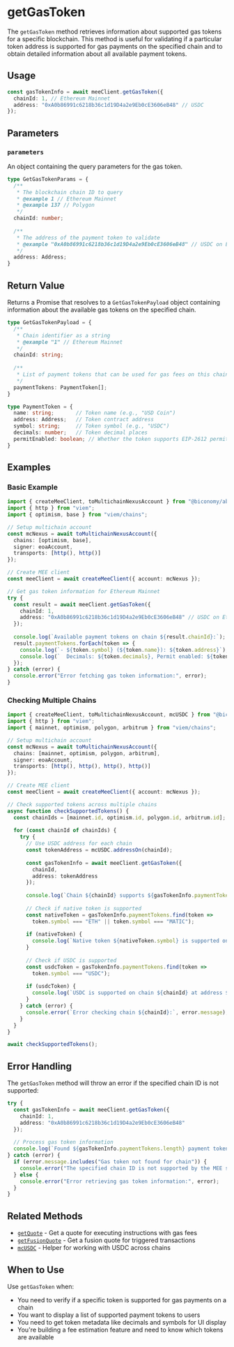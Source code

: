 # getGasToken

The `getGasToken` method retrieves information about supported gas tokens for a specific blockchain. This method is useful for validating if a particular token address is supported for gas payments on the specified chain and to obtain detailed information about all available payment tokens.

## Usage

```typescript
const gasTokenInfo = await meeClient.getGasToken({
  chainId: 1, // Ethereum Mainnet
  address: "0xA0b86991c6218b36c1d19D4a2e9Eb0cE3606eB48" // USDC
});
```

## Parameters

### `parameters`

An object containing the query parameters for the gas token.

```typescript
type GetGasTokenParams = {
  /**
   * The blockchain chain ID to query
   * @example 1 // Ethereum Mainnet
   * @example 137 // Polygon
   */
  chainId: number;
  
  /**
   * The address of the payment token to validate
   * @example "0xA0b86991c6218b36c1d19D4a2e9Eb0cE3606eB48" // USDC on Ethereum
   */
  address: Address;
}
```

## Return Value

Returns a Promise that resolves to a `GetGasTokenPayload` object containing information about the available gas tokens on the specified chain.

```typescript
type GetGasTokenPayload = {
  /**
   * Chain identifier as a string
   * @example "1" // Ethereum Mainnet
   */
  chainId: string;
  
  /**
   * List of payment tokens that can be used for gas fees on this chain
   */
  paymentTokens: PaymentToken[];
}

type PaymentToken = {
  name: string;       // Token name (e.g., "USD Coin")
  address: Address;   // Token contract address
  symbol: string;     // Token symbol (e.g., "USDC")
  decimals: number;   // Token decimal places
  permitEnabled: boolean; // Whether the token supports EIP-2612 permits
}
```

## Examples

### Basic Example

```typescript
import { createMeeClient, toMultichainNexusAccount } from "@biconomy/abstractjs";
import { http } from "viem";
import { optimism, base } from "viem/chains";

// Setup multichain account
const mcNexus = await toMultichainNexusAccount({
  chains: [optimism, base],
  signer: eoaAccount,
  transports: [http(), http()]
});

// Create MEE client
const meeClient = await createMeeClient({ account: mcNexus });

// Get gas token information for Ethereum Mainnet
try {
  const result = await meeClient.getGasToken({
    chainId: 1,
    address: "0xA0b86991c6218b36c1d19D4a2e9Eb0cE3606eB48" // USDC on Ethereum
  });
  
  console.log(`Available payment tokens on chain ${result.chainId}:`);
  result.paymentTokens.forEach(token => {
    console.log(`- ${token.symbol} (${token.name}): ${token.address}`);
    console.log(`  Decimals: ${token.decimals}, Permit enabled: ${token.permitEnabled}`);
  });
} catch (error) {
  console.error("Error fetching gas token information:", error);
}
```

### Checking Multiple Chains

```typescript
import { createMeeClient, toMultichainNexusAccount, mcUSDC } from "@biconomy/abstractjs";
import { http } from "viem";
import { mainnet, optimism, polygon, arbitrum } from "viem/chains";

// Setup multichain account
const mcNexus = await toMultichainNexusAccount({
  chains: [mainnet, optimism, polygon, arbitrum],
  signer: eoaAccount,
  transports: [http(), http(), http(), http()]
});

// Create MEE client
const meeClient = await createMeeClient({ account: mcNexus });

// Check supported tokens across multiple chains
async function checkSupportedTokens() {
  const chainIds = [mainnet.id, optimism.id, polygon.id, arbitrum.id];
  
  for (const chainId of chainIds) {
    try {
      // Use USDC address for each chain
      const tokenAddress = mcUSDC.addressOn(chainId);
      
      const gasTokenInfo = await meeClient.getGasToken({
        chainId,
        address: tokenAddress
      });
      
      console.log(`Chain ${chainId} supports ${gasTokenInfo.paymentTokens.length} payment tokens`);
      
      // Check if native token is supported
      const nativeToken = gasTokenInfo.paymentTokens.find(token => 
        token.symbol === "ETH" || token.symbol === "MATIC");
      
      if (nativeToken) {
        console.log(`Native token ${nativeToken.symbol} is supported on chain ${chainId}`);
      }
      
      // Check if USDC is supported
      const usdcToken = gasTokenInfo.paymentTokens.find(token => 
        token.symbol === "USDC");
      
      if (usdcToken) {
        console.log(`USDC is supported on chain ${chainId} at address ${usdcToken.address}`);
      }
    } catch (error) {
      console.error(`Error checking chain ${chainId}:`, error.message);
    }
  }
}

await checkSupportedTokens();
```

## Error Handling

The `getGasToken` method will throw an error if the specified chain ID is not supported:

```typescript
try {
  const gasTokenInfo = await meeClient.getGasToken({
    chainId: 1,
    address: "0xA0b86991c6218b36c1d19D4a2e9Eb0cE3606eB48"
  });
  
  // Process gas token information
  console.log(`Found ${gasTokenInfo.paymentTokens.length} payment tokens on chain ${gasTokenInfo.chainId}`);
} catch (error) {
  if (error.message.includes("Gas token not found for chain")) {
    console.error("The specified chain ID is not supported by the MEE service");
  } else {
    console.error("Error retrieving gas token information:", error);
  }
}
```

## Related Methods

- [`getQuote`](/sdk-reference/mee-client/methods/getQuote) - Get a quote for executing instructions with gas fees
- [`getFusionQuote`](/sdk-reference/mee-client/methods/getFusionQuote) - Get a fusion quote for triggered transactions
- [`mcUSDC`](/sdk-reference/mee-client/helpers/more/mcUSDC) - Helper for working with USDC across chains

## When to Use

Use `getGasToken` when:
- You need to verify if a specific token is supported for gas payments on a chain
- You want to display a list of supported payment tokens to users
- You need to get token metadata like decimals and symbols for UI display
- You're building a fee estimation feature and need to know which tokens are available 